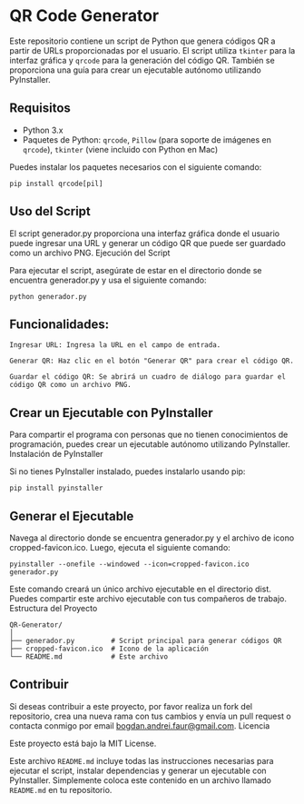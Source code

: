 # QR Code Generator

Este repositorio contiene un script de Python que genera códigos QR a partir de URLs proporcionadas por el usuario. El script utiliza `tkinter` para la interfaz gráfica y `qrcode` para la generación del código QR. También se proporciona una guía para crear un ejecutable autónomo utilizando PyInstaller.

## Requisitos

- Python 3.x
- Paquetes de Python: `qrcode`, `Pillow` (para soporte de imágenes en `qrcode`), `tkinter` (viene incluido con Python en Mac)

Puedes instalar los paquetes necesarios con el siguiente comando:

    pip install qrcode[pil]

## Uso del Script

El script generador.py proporciona una interfaz gráfica donde el usuario puede ingresar una URL y generar un código QR que puede ser guardado como un archivo PNG.
Ejecución del Script

Para ejecutar el script, asegúrate de estar en el directorio donde se encuentra generador.py y usa el siguiente comando:

    python generador.py

## Funcionalidades:

    Ingresar URL: Ingresa la URL en el campo de entrada.
    
    Generar QR: Haz clic en el botón "Generar QR" para crear el código QR.
    
    Guardar el código QR: Se abrirá un cuadro de diálogo para guardar el código QR como un archivo PNG.

## Crear un Ejecutable con PyInstaller

Para compartir el programa con personas que no tienen conocimientos de programación, puedes crear un ejecutable autónomo utilizando PyInstaller.
Instalación de PyInstaller

Si no tienes PyInstaller instalado, puedes instalarlo usando pip:

    pip install pyinstaller

## Generar el Ejecutable

Navega al directorio donde se encuentra generador.py y el archivo de icono cropped-favicon.ico. Luego, ejecuta el siguiente comando:

    pyinstaller --onefile --windowed --icon=cropped-favicon.ico generador.py

Este comando creará un único archivo ejecutable en el directorio dist. Puedes compartir este archivo ejecutable con tus compañeros de trabajo.
Estructura del Proyecto

    QR-Generator/
    │
    ├── generador.py         # Script principal para generar códigos QR
    ├── cropped-favicon.ico  # Icono de la aplicación
    └── README.md            # Este archivo

## Contribuir

Si deseas contribuir a este proyecto, por favor realiza un fork del repositorio, crea una nueva rama con tus cambios y envía un pull request o contacta conmigo por email bogdan.andrei.faur@gmail.com.
Licencia

Este proyecto está bajo la MIT License.

Este archivo `README.md` incluye todas las instrucciones necesarias para ejecutar el script, instalar dependencias y generar un ejecutable con PyInstaller. Simplemente coloca este contenido en un archivo llamado `README.md` en tu repositorio.

